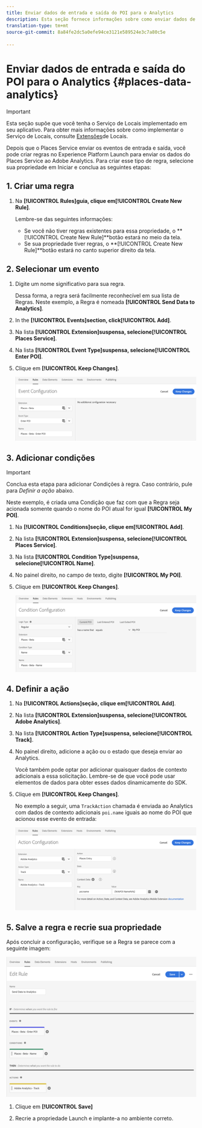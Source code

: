 ```yaml
---
title: Enviar dados de entrada e saída do POI para o Analytics
description: Esta seção fornece informações sobre como enviar dados de entrada e saída do POI ao Analytics.
translation-type: tm+mt
source-git-commit: 8a84fe2dc5a0efe94ce3121e589524e3c7a80c5e

---
```



# Enviar dados de entrada e saída do POI para o Analytics {#places-data-analytics}


>[!IMPORTANT]
>
>Esta seção supõe que você tenha o Serviço de Locais implementado em seu aplicativo. Para obter mais informações sobre como implementar o Serviço de Locais, consulte [Extensões](/help/places-ext-aep-sdks/places-extension/places-extension.md)de Locais.

Depois que o Places Service enviar os eventos de entrada e saída, você pode criar regras no Experience Platform Launch para enviar os dados do Places Service ao Adobe Analytics. Para criar esse tipo de regra, selecione sua propriedade em Iniciar e conclua as seguintes etapas:

## 1. Criar uma regra

1. Na **[!UICONTROL Rules]**guia, clique em**[!UICONTROL Create New Rule]**.

   Lembre-se das seguintes informações:

   * Se você não tiver regras existentes para essa propriedade, o **[!UICONTROL Create New Rule]**botão estará no meio da tela.
   * Se sua propriedade tiver regras, o **[!UICONTROL Create New Rule]**botão estará no canto superior direito da tela.

## 2. Selecionar um evento

1. Digite um nome significativo para sua regra.

   Dessa forma, a regra será facilmente reconhecível em sua lista de Regras. Neste exemplo, a Regra é nomeada **[!UICONTROL Send Data to Analytics]**.

1. In the **[!UICONTROL Events]**section, click**[!UICONTROL Add]**.

1. Na lista **[!UICONTROL Extension]**suspensa, selecione**[!UICONTROL Places Service]**.

1. Na lista **[!UICONTROL Event Type]**suspensa, selecione**[!UICONTROL Enter POI]**.

1. Clique em **[!UICONTROL Keep Changes]**.

   ![&quot;selecionar um evento&quot;](/help/assets/pt-selectEvent.png)


## 3. Adicionar condições

>[!IMPORTANT]
>
>Conclua esta etapa para adicionar Condições à regra. Caso contrário, pule para *Definir a ação* abaixo.

Neste exemplo, é criada uma Condição que faz com que a Regra seja acionada somente quando o nome do POI atual for igual **[!UICONTROL My POI]**.

1. Na **[!UICONTROL Conditions]**seção, clique em**[!UICONTROL Add]**.

1. Na lista **[!UICONTROL Extension]**suspensa, selecione**[!UICONTROL Places Service]**.

1. Na lista **[!UICONTROL Condition Type]**suspensa, selecione**[!UICONTROL Name]**.

1. No painel direito, no campo de texto, digite **[!UICONTROL My POI]**.

1. Clique em **[!UICONTROL Keep Changes]**.

   ![&quot;definir uma condição&quot;](/help/assets/pt-setCondition.png)


## 4. Definir a ação

1. Na **[!UICONTROL Actions]**seção, clique em**[!UICONTROL Add]**.

1. Na lista **[!UICONTROL Extension]**suspensa, selecione**[!UICONTROL Adobe Analytics]**.

1. Na lista **[!UICONTROL Action Type]**suspensa, selecione**[!UICONTROL Track]**.

1. No painel direito, adicione a ação ou o estado que deseja enviar ao Analytics.

   Você também pode optar por adicionar quaisquer dados de contexto adicionais a essa solicitação. Lembre-se de que você pode usar elementos de dados para obter esses dados dinamicamente do SDK.

1. Clique em **[!UICONTROL Keep Changes]**.

   No exemplo a seguir, uma `TrackAction` chamada é enviada ao Analytics com dados de contexto adicionais `poi.name` iguais ao nome do POI que acionou esse evento de entrada:

   ![&quot;definir uma ação&quot;](/help/assets/pt-setAction.png)

## 5. Salve a regra e recrie sua propriedade

Após concluir a configuração, verifique se a Regra se parece com a seguinte imagem:

![&quot;regra é criada&quot;](/help/assets/pt-ruleComplete.png)

1. Clique em **[!UICONTROL Save]**

1. Recrie a propriedade Launch e implante-a no ambiente correto.
